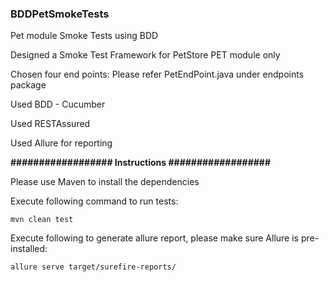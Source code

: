### BDDPetSmokeTests
Pet module Smoke Tests using BDD

Designed a Smoke Test Framework for PetStore PET module only

Chosen four end points: Please refer PetEndPoint.java under endpoints package

Used BDD - Cucumber

Used RESTAssured

Used Allure for reporting


**################## Instructions ##################**

Please use Maven to install the dependencies

Execute following command to run tests:

    mvn clean test

Execute following to generate allure report, please make sure Allure is pre-installed:

    allure serve target/surefire-reports/
